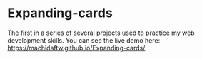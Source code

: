 ﻿# Expanding-cards
The first in a series of several projects used to practice my web development skills.
You can see the live demo here: https://machidaftw.github.io/Expanding-cards/
